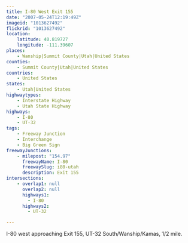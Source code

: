 ```yaml
---
title: I-80 West Exit 155
date: "2007-05-24T12:19:49Z"
imageid: "1013627492"
flickrid: "1013627492"
location:
    latitude: 40.819727
    longitude: -111.39607
places:
    - Wanship|Summit County|Utah|United States
counties:
    - Summit County|Utah|United States
countries:
    - United States
states:
    - Utah|United States
highwaytypes:
    - Interstate Highway
    - Utah State Highway
highways:
    - I-80
    - UT-32
tags:
    - Freeway Junction
    - Interchange
    - Big Green Sign
freewayJunctions:
    - milepost: "154.97"
      freewayName: I-80
      freewaySlug: i80-utah
      description: Exit 155
intersections:
    - overlap1: null
      overlap2: null
      highways1:
        - I-80
      highways2:
        - UT-32

---
```

I-80 west approaching Exit 155, UT-32 South/Wanship/Kamas, 1/2 mile.